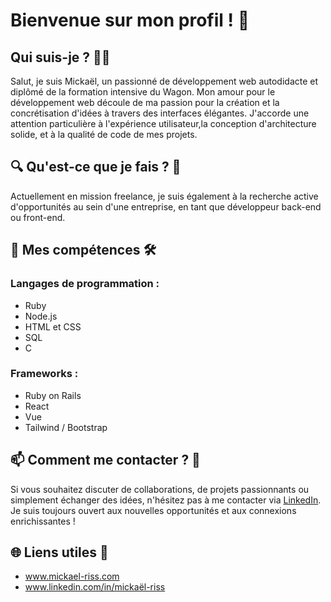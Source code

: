 # Bienvenue sur mon profil ! 🚀

## Qui suis-je ? 🧑‍💻

Salut, je suis Mickaël, un passionné de développement web autodidacte et diplômé de la formation intensive du Wagon. 
Mon amour pour le développement web découle de ma passion pour la création et la concrétisation d'idées à travers des interfaces élégantes. 
J'accorde une attention particulière à l'expérience utilisateur,la conception d'architecture solide, et à la qualité de code de mes projets.

## 🔍 Qu'est-ce que je fais ? 💼

Actuellement en mission freelance, je suis également à la recherche active d'opportunités au sein d'une entreprise, en tant que développeur back-end ou front-end.

## 🚀 Mes compétences 🛠️

### Langages de programmation :
- Ruby
- Node.js
- HTML et CSS 
- SQL 
- C 

### Frameworks :
- Ruby on Rails 
- React
- Vue
- Tailwind / Bootstrap

## 📫 Comment me contacter ? 📧

Si vous souhaitez discuter de collaborations, de projets passionnants ou simplement échanger des idées, n'hésitez pas à me contacter via [LinkedIn](www.linkedin.com/in/mickaël-riss). Je suis toujours ouvert aux nouvelles opportunités et aux connexions enrichissantes !

## 🌐 Liens utiles 🔗

- www.mickael-riss.com
- www.linkedin.com/in/mickaël-riss
